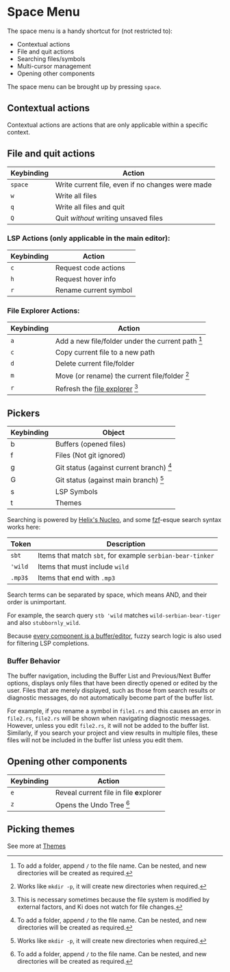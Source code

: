 # Space Menu

The space menu is a handy shortcut for (not restricted to):

- Contextual actions
- File and quit actions
- Searching files/symbols
- Multi-cursor management
- Opening other components

The space menu can be brought up by pressing `space`.

## Contextual actions

Contextual actions are actions that are only applicable within a specific context.

## File and quit actions

| Keybinding | Action                                           |
| ---------- | ------------------------------------------------ |
| `space`    | Write current file, even if no changes were made |
| `w`        | Write all files                                  |
| `q`        | Write all files and quit                         |
| `Q`        | Quit _without_ writing unsaved files             |

### LSP Actions (only applicable in the main editor):

| Keybinding | Action                |
| ---------- | --------------------- |
| `c`        | Request code actions  |
| `h`        | Request hover info    |
| `r`        | Rename current symbol |

### File Explorer Actions:

| Keybinding | Action                                                           |
| ---------- | ---------------------------------------------------------------- |
| `a`        | Add a new file/folder under the current path [^1]                |
| `c`        | Copy current file to a new path                                  |
| `d`        | Delete current file/folder                                       |
| `m`        | Move (or rename) the current file/folder [^2]                    |
| `r`        | Refresh the [file explorer](../components/file-explorer.md) [^3] |

[^1]: To add a folder, append `/` to the file name. Can be nested, and new directories will be created as required.
[^2]: Works like `mkdir -p`, it will create new directories when required.
[^3]: This is necessary sometimes because the file system is modified by external factors, and Ki does not watch for file changes.

## Pickers

| Keybinding | Object                                   |
| ---------- | ---------------------------------------- |
| b          | Buffers (opened files)                   |
| f          | Files (Not git ignored)                  |
| g          | Git status (against current branch) [^1] |
| G          | Git status (against main branch) [^2]    |
| s          | LSP Symbols                              |
| t          | Themes                                   |

[^1]: See more at [Git hunk](./selection-modes/secondary/misc.md#git-hunk)
[^2]: This is very useful when you want to get the modified/added files commited into the current branch that you are working on.

Searching is powered by [Helix's Nucleo](https://github.com/helix-editor/nucleo), and some [fzf](https://github.com/junegunn/fzf?tab=readme-ov-file#search-syntax)-esque search syntax works here:

| Token   | Description                                               |
| ------- | --------------------------------------------------------- |
| `sbt`   | Items that match `sbt`, for example `serbian-bear-tinker` |
| `'wild` | Items that must include `wild`                            |
| `.mp3$` | Items that end with `.mp3`                                |

Search terms can be separated by space, which means AND, and their order is unimportant.

For example, the search query `stb 'wild` matches `wild-serbian-bear-tiger` and also `stubbornly_wild`.

Because [every component is a buffer/editor](../core-concepts.md#2-every-component-is-a-buffereditor), fuzzy search logic is also used for filtering LSP completions.

### Buffer Behavior

The buffer navigation, including the Buffer List and Previous/Next Buffer options, displays only files
that have been directly opened or edited by the user. Files that are merely displayed, such as those
from search results or diagnostic messages, do not automatically become part of the buffer list.

For example, if you rename a symbol in `file1.rs` and this causes an error in `file2.rs`, `file2.rs`
will be shown when navigating diagnostic messages. However, unless you edit `file2.rs`, it will not be
added to the buffer list. Similarly, if you search your project and view results in multiple files,
these files will not be included in the buffer list unless you edit them.

## Opening other components

| Keybinding | Action                                   |
| ---------- | ---------------------------------------- |
| `e`        | Reveal current file in file **e**xplorer |
| `z`        | Opens the Undo Tree [^1]                 |

[^1]: This is an obscure feature, although it is functional, it is hardly useful, because the undo history is too granular (character-by-character), see [undo/redo](../universal-keybindings.md#undoredo).

## Picking themes

See more at [Themes](../themes.md)
